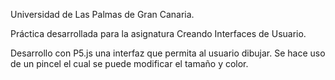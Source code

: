 Universidad de Las Palmas de Gran Canaria.

Práctica desarrollada para la asignatura Creando Interfaces de Usuario.

Desarrollo con P5.js una interfaz que permita al usuario dibujar. Se hace uso de un pincel el cual se puede modificar el tamaño y color.
